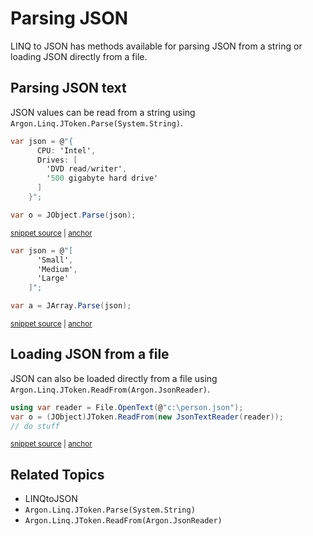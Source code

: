 # Parsing JSON

LINQ to JSON has methods available for parsing JSON from a string or loading JSON directly from a file.


## Parsing JSON text

JSON values can be read from a string using `Argon.Linq.JToken.Parse(System.String)`.

<!-- snippet: LinqToJsonCreateParse -->
<a id='snippet-linqtojsoncreateparse'></a>
```cs
var json = @"{
      CPU: 'Intel',
      Drives: [
        'DVD read/writer',
        '500 gigabyte hard drive'
      ]
    }";

var o = JObject.Parse(json);
```
<sup><a href='/src/Tests/Documentation/LinqToJsonTests.cs#L154-L164' title='Snippet source file'>snippet source</a> | <a href='#snippet-linqtojsoncreateparse' title='Start of snippet'>anchor</a></sup>
<!-- endSnippet -->

<!-- snippet: LinqToJsonCreateParseArray -->
<a id='snippet-linqtojsoncreateparsearray'></a>
```cs
var json = @"[
      'Small',
      'Medium',
      'Large'
    ]";

var a = JArray.Parse(json);
```
<sup><a href='/src/Tests/Documentation/LinqToJsonTests.cs#L170-L178' title='Snippet source file'>snippet source</a> | <a href='#snippet-linqtojsoncreateparsearray' title='Start of snippet'>anchor</a></sup>
<!-- endSnippet -->


## Loading JSON from a file

JSON can also be loaded directly from a file using `Argon.Linq.JToken.ReadFrom(Argon.JsonReader)`.

<!-- snippet: LinqToJsonReadObject -->
<a id='snippet-linqtojsonreadobject'></a>
```cs
using var reader = File.OpenText(@"c:\person.json");
var o = (JObject)JToken.ReadFrom(new JsonTextReader(reader));
// do stuff
```
<sup><a href='/src/Tests/Documentation/LinqToJsonTests.cs#L192-L198' title='Snippet source file'>snippet source</a> | <a href='#snippet-linqtojsonreadobject' title='Start of snippet'>anchor</a></sup>
<!-- endSnippet -->


## Related Topics

 * LINQtoJSON
 * `Argon.Linq.JToken.Parse(System.String)`
 * `Argon.Linq.JToken.ReadFrom(Argon.JsonReader)`
